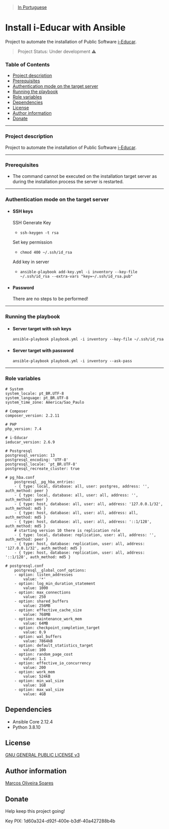 >[In Portuguese](README_pt-BR.md)

# Install i-Educar with Ansible
Project to automate the installation of Public Software [i-Educar](https://ieducar.org).

> Project Status: Under development :warning:

### Table of Contents
    
   * [Project description](#project-description)
   * [Prerequisites](#prerequisites)
   * [Authentication mode on the target server](#authentication-mode-on-the-target-server)
   * [Running the playbook](#running-the-playbook)
   * [Role variables](#role-variables)
   * [Dependencies](#dependencies)
   * [License](#license)
   * [Author information](#author-information)
   * [Donate](#donate)

--------------

### Project description
Project to automate the installation of Public Software [i-Educar](https://ieducar.org).

--------------

### Prerequisites
-  The command cannot be executed on the installation target server as during the installation process the server is restarted.

--------------

### Authentication mode on the target server

- #### SSH keys

  SSH Generate Key
    - ```ssh-keygen -t rsa```

  Set key permission
    - ```chmod 400 ~/.ssh/id_rsa```

  Add key in server
    - ```ansible-playbook add-key.yml -i inventory --key-file ~/.ssh/id_rsa --extra-vars "key=~/.ssh/id_rsa.pub"```

- #### Password

    There are no steps to be performed!

--------------

### Running the playbook

- #### Server target with ssh keys
    ```ansible-playbook playbook.yml -i inventory --key-file ~/.ssh/id_rsa```

- #### Server target with password
    ```ansible-playbook playbook.yml -i inventory --ask-pass```

--------------

### Role variables

    # System
    system_locale: pt_BR.UTF-8
    system_language: pt_BR.UTF-8
    system_time_zone: America/Sao_Paulo

    # Composer
    composer_version: 2.2.11

    # PHP
    php_version: 7.4

    # i-Educar
    ieducar_version: 2.6.9

    # Postgresql
    postgresql_version: 13
    postgresql_encoding: 'UTF-8'
    postgresql_locale: 'pt_BR.UTF-8'
    postgresql_recreate_cluster: true

    # pg_hba.conf
        postgresql__pg_hba_entries:
        - { type: local, database: all, user: postgres, address: '', auth_method: peer }
        - { type: local, database: all, user: all, address: '', auth_method: peer }
        - { type: host, database: all, user: all, address: '127.0.0.1/32', auth_method: md5 }
        - { type: host, database: all, user: all, address: all, auth_method: md5 }
        - { type: host, database: all, user: all, address: '::1/128', auth_method: md5 }
        # starting version 10 there is replication role
        - { type: local, database: replication, user: all, address: '', auth_method: peer }
        - { type: host, database: replication, user: all, address: '127.0.0.1/32', auth_method: md5 }
        - { type: host, database: replication, user: all, address: '::1/128', auth_method: md5 }
    
    # postgresql.conf
        postgresql__global_conf_options:
        - option: listen_addresses
            value: '*'
        - option: log_min_duration_statement
            value: 1000
        - option: max_connections
            value: 250
        - option: shared_buffers
            value: 256MB
        - option: effective_cache_size
            value: 768MB
        - option: maintenance_work_mem
            value: 64MB
        - option: checkpoint_completion_target
            value: 0.9
        - option: wal_buffers
            value: 7864kB
        - option: default_statistics_target
            value: 100
        - option: random_page_cost
            value: 1.1
        - option: effective_io_concurrency
            value: 200
        - option: work_mem
            value: 524kB
        - option: min_wal_size
            value: 1GB
        - option: max_wal_size
            value: 4GB

Dependencies
------------

   - Ansible Core 2.12.4
   - Python 3.8.10

License
-------
[GNU GENERAL PUBLIC LICENSE v3](LICENSE)

Author information
------------------

[Marcos Oliveira Soares](https://github.com/marcosoliveirasoares94)

Donate
------------------
Help keep this project going!
>
Key PIX: 1d60a324-d92f-400e-b3df-40a427288b4b